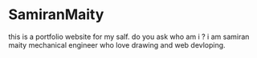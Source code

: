 # SamiranMaity
this is a portfolio website for my salf. do you ask who am i ? i am samiran maity mechanical engineer who love drawing and web devloping.
